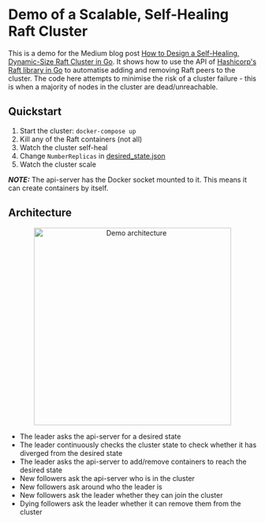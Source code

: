 # Demo of a Scalable, Self-Healing Raft Cluster

This is a demo for the Medium blog post [How to Design a Self-Healing, Dynamic-Size Raft Cluster in Go](https://medium.com/@vincent.lohse/how-to-design-a-self-healing-dynamic-size-raft-cluster-in-go-1c2504af8099). It shows how to use the API of [Hashicorp's Raft library in Go](https://github.com/hashicorp/raft) to automatise adding and removing Raft peers to the cluster. The code here attempts to minimise the risk of a cluster failure - this is when a majority of nodes in the cluster are dead/unreachable.

## Quickstart

1. Start the cluster: `docker-compose up`
2. Kill any of the Raft containers (not all)
3. Watch the cluster self-heal
4. Change `NumberReplicas` in [desired_state.json](desired_state.json)
5. Watch the cluster scale

***NOTE:*** The api-server has the Docker socket mounted to it. This means it can create containers by itself.

## Architecture

<p align="center">
  <img src="https://github.com/olapiv/scalable-raft-demo/assets/31848129/27490267-11ed-426d-a2fa-011d68ec5b97" alt="Demo architecture" height="400">
</p>

* The leader asks the api-server for a desired state
* The leader continuously checks the cluster state to check whether it has diverged from the desired state
* The leader asks the api-server to add/remove containers to reach the desired state
* New followers ask the api-server who is in the cluster
* New followers ask around who the leader is
* New followers ask the leader whether they can join the cluster
* Dying followers ask the leader whether it can remove them from the cluster
